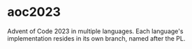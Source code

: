 # aoc2023
Advent of Code 2023 in multiple languages. Each language's implementation resides in its own branch, named after the PL.

